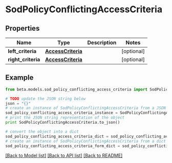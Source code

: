 # SodPolicyConflictingAccessCriteria


## Properties
Name | Type | Description | Notes
------------ | ------------- | ------------- | -------------
**left_criteria** | [**AccessCriteria**](AccessCriteria.md) |  | [optional] 
**right_criteria** | [**AccessCriteria**](AccessCriteria.md) |  | [optional] 

## Example

```python
from beta.models.sod_policy_conflicting_access_criteria import SodPolicyConflictingAccessCriteria

# TODO update the JSON string below
json = "{}"
# create an instance of SodPolicyConflictingAccessCriteria from a JSON string
sod_policy_conflicting_access_criteria_instance = SodPolicyConflictingAccessCriteria.from_json(json)
# print the JSON string representation of the object
print SodPolicyConflictingAccessCriteria.to_json()

# convert the object into a dict
sod_policy_conflicting_access_criteria_dict = sod_policy_conflicting_access_criteria_instance.to_dict()
# create an instance of SodPolicyConflictingAccessCriteria from a dict
sod_policy_conflicting_access_criteria_form_dict = sod_policy_conflicting_access_criteria.from_dict(sod_policy_conflicting_access_criteria_dict)
```
[[Back to Model list]](../README.md#documentation-for-models) [[Back to API list]](../README.md#documentation-for-api-endpoints) [[Back to README]](../README.md)


